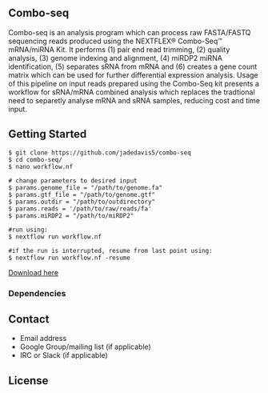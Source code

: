 
## Combo-seq

Combo-seq is an analysis program which can process raw FASTA/FASTQ sequencing reads produced using the NEXTFLEX® Combo-Seq™ mRNA/miRNA Kit. It performs (1) pair end read trimming, (2) quality analysis, (3) genome indexing and alignment, (4) miRDP2 miRNA identification, (5) separates sRNA from mRNA 
and (6) creates a gene count matrix which can be used for further differential expression analysis. Usage of this pipeline on input reads prepared using the Combo-Seq kit presents a workflow for sRNA/mRNA combined analysis which replaces the tradtional need to separetly analyse mRNA and sRNA samples, reducing cost and time input. 


## Getting Started

``` 
$ git clone https://github.com/jadedavis5/combo-seq
$ cd combo-seq/
$ nano workflow.nf

# change parameters to desired input 
$ params.genome_file = "/path/to/genome.fa"
$ params.gtf_file = "/path/to/genome.gtf"
$ params.outdir = "/path/to/outdirectory"
$ params.reads = '/path/to/raw/reads/fa'
$ params.miRDP2 = "/path/to/miRDP2"

#run using:
$ nextflow run workflow.nf

#if the run is interrupted, resume from last point using:
$ nextflow run workflow.nf -resume
```
[Download here](https://sourceforge.net/projects/mirdp2/files/latest_version/)
### Dependencies



## Contact
- Email address
- Google Group/mailing list (if applicable)
- IRC or Slack (if applicable)

## License
